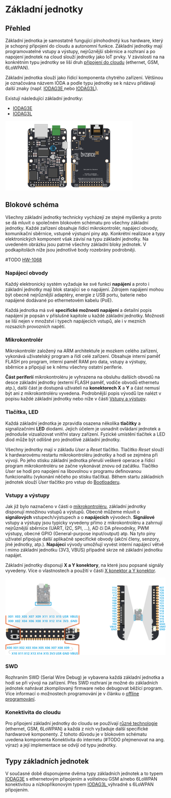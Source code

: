 # Základní jednotky

## Přehled

Základní jednotka je samostatně fungující plnohodnotý kus hardware, který je schopný připojení do cloudu a autonomní funkce. Základní jednotky mají programovatelné vstupy a výstupy, nejrůznější sběrnice a rozhraní a po napojení jednotek na cloud slouží jednotky jako IoT prvky. V závislosti na na konkrétním typu jednotky se liší druh [připojení do cloudu](../../konektivita/) \(ethernet, GSM,  6LoWPAN\). 

Základní jednotka slouží jako řídicí komponenta chytrého zařízení. Většinou je označována názvem IODA a podle typu jednotky se k názvu přidávají další znaky \(např. [IODAG3E ](iodag3e/)nebo [IODAG3L](iodag3l.md)\). 

Existují následující základní jednotky:

* [IODAG3E](https://docu.byzance.cz/~/drafts/-LCndL2X3pfmKdNp4d_E/primary/hardware-a-programovani/hardware/zakladni-jednotky/iodag3e)
* [IODAG3L](https://docu.byzance.cz/~/drafts/-LCndL2X3pfmKdNp4d_E/primary/hardware-a-programovani/hardware/zakladni-jednotky/iodag3l)



![Z&#xE1;kladn&#xED; jednotka typu IODAG3E s ethernetov&#xFD;m p&#x159;ipojen&#xED;m.](../../../.gitbook/assets/maly_ioda.png)

## Blokové schéma

Všechny základní jednotky technicky vycházejí ze stejné myšlenky a proto se dá mluvit o společném blokovém schématu pro všechny základní jednotky. Každé zařízení obsahuje řídicí mikrokontrolér, napájecí obvody, komunikační sběrnice, vstupně výstupní piny atp. Konkrétní realizace a typy elektronických komponent však závisí na typu základní jednotky. Na uvedeném obrázku jsou patrné všechny základní bloky jednotek. V podkapitolách níže jsou jednotlivé body rozebrány podrobněji.

\#TODO  [HW-1068](https://youtrack.byzance.cz/youtrack/issue/HW-1068)



### Napájecí obvody

Každý elektronický systém vyžaduje ke své funkci **napájení** a proto i základní jednotky mají blok starající se o napájení. Zdrojem napájení mohou být obecně nejrůznější adaptéry, energie z USB portu, baterie nebo napájené dodávané po ethernetovém kabelu \(PoE\).

Každá jednotka má své **specifické možnosti napájení** a detailní popis napájení je popsán v příslušné kapitole u každé základní jednotky. Možnosti se liší nejen v  množství i typech napájecích vstupů, ale i v mezních rozsazích provozních napětí.

### Mikrokontrolér

Mikrokontrolér založený na ARM architektuře je mozkem celého zařízení, vykonává uživatelský program a řídí celé zařízení. Obsahuje interní paměť FLASH pro program, interní paměť RAM pro data, vstupy a výstupy, sběrnice a připojují se k němu všechny ostatní periferie.

**Část periferií** mikrokontroléru je vyhrazena na obsluhu dalších obvodů na desce základní jednotky \(externí FLASH paměť, vodiče obvodů ethernetu atp.\), další část je dostupná uživateli na **konektorech X** a **Y** a část nemusí být ani z mikrokontroléru vyvedena. Podrobnější popis vývodů lze nalézt v popisu každé základní jednotky nebo níže v části [Vstupy a výstupy](./#vstupy-a-vystupy).

### Tlačítka, LED

Každá základní jednotka je zpravidla osazena několika **tlačítky** a signalizačními **LED** diodami. Jejich účelem je usnadnit ovládaní jednotek a jednoduše vizualizovat vnitřní stavy zařízení. Fyzické umístění tlačítek a LED diod může být odlišné pro jednotlivé základní jednotky.

Všechny jednotky mají v základu _User_  a _Reset_ tlačítko. Tlačítko _Reset_ slouží k hardwarovému restartu mikrokontroléru jednotky a hodí se zejména při vývoji. Po jeho stisku základní jednotka přeruší veškeré operace a řídicí program mikrokontroléru se začne vykonávat znovu od začátku. Tlačítko _User_ se hodí pro napojení na libovolnou v programu definovanou funkcionalitu \(vykonání něčeho po stisku tlačítka\). Během startu základních jednotek slouží _User_ tlačítko pro vstup do [Bootloaderu](../../architektura-fw/bootloader/).

### Vstupy a výstupy

Jak již bylo naznačeno v části o [mikrokontroléru](./#mikrokontroler), základní jednotky disponují množinou vstupů a výstupů. Obecně můžeme mluvit o **signálových** vstupech/výstupech a o **napájecích** vývodech. **Signálové** vstupy a výstupy jsou typicky vyvedeny přímo z mikrokontroléru a zahrnují nejrůznější sběrnice \(UART, I2C, SPI, ...\), AD či DA převodníky, PWM výstupy, obecné GPIO \(General-purpose input/output\) atp. Na tyto piny uživatel připojuje další aplikačně specifické obvody \(akční členy, senzory, jiné jednotky, atp.\). **Napájecí** vývody umožňují vyvést interní napájecí větvě i mimo základní jednotku \(3V3, VBUS\) případně skrze ně základní jednotku napájet. 

Základní jednotky disponují **X a Y konektory**, na které jsou popsané signály vyvedeny. Více o vlastnostech a použití v části [X konektor a Y konektor](../rozsirujici-moduly/#x-konektor-a-y-konektor).

![P&#x159;&#xED;klad X konektoru \(vlevo\) a Y konektory \(vpravo\) na z&#xE1;kladn&#xED; desce IODAG3E.](../../../.gitbook/assets/x_y_conn%20%282%29.png)

### SWD

Rozhraním SWD \(Serial Wire Debug\) je vybavena každá základní jednotka a hodí se při vývoji na zařízení. Přes SWD rozhraní je možné do základních jednotek nahrávat zkompilovaný firmware nebo debugovat běžící program. Více informací o možnostech programování je v článku o [offline programování](../../programovani-hw/offline-programovani/).

### Konektivita do cloudu

Pro připojení základní jednotky do cloudu se používají [různé technologie ](../../konektivita/)\(ethernet, GSM,  6LoWPAN\) a každá z nich vyžaduje další specifické hardwarové komponenty. Z tohoto důvodu je v blokovém schématu uvedena komponenta Konektivita do internetu \(\#TODO přejmenovat na ang. výraz\) a její implementace se odvíjí od typu jednotky.

## Typy základních jednotek

V současné době disponujeme dvěma typy základních jednotek a to typem [IODAG3E](iodag3e/) s ethernetovým připojením a volitelnou GSM a/nebo 6LoWPAN konektivitou a nízkopříkonovým typem [IODAG3L ](iodag3l.md)výhradně s 6LoWPAN připojením. 

## 



